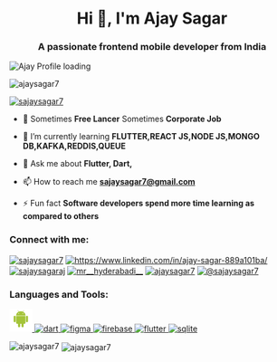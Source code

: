 <h1 align="center">Hi 👋, I'm Ajay Sagar</h1>
<h3 align="center">A passionate frontend mobile developer from India</h3>
<img src="https://camo.githubusercontent.com/8bf6f6d78abc81fcf9c49f10649423e73ea44bc248e83aaae8759d401c829a84/68747470733a2f2f70687973696373677572756b756c2e66696c65732e776f726470726573732e636f6d2f323031392f30322f6368617261637465722d312e676966" alt="Ajay Profile loading" width="400" >		


<p align="left"> <img src="https://komarev.com/ghpvc/?username=ajaysagar7&label=Profile%20views&color=0e75b6&style=flat" alt="ajaysagar7" /> </p>

<p align="left"> <a href="https://twitter.com/sajaysagar7" target="blank"><img src="https://img.shields.io/twitter/follow/sajaysagar7?logo=twitter&style=for-the-badge" alt="sajaysagar7" /></a> </p>

- 🔭 Sometimes  **Free Lancer** Sometimes **Corporate Job**

- 🌱 I’m currently learning **FLUTTER,REACT JS,NODE JS,MONGO DB,KAFKA,REDDIS,QUEUE**

- 💬 Ask me about **Flutter, Dart,**

- 📫 How to reach me **sajaysagar7@gmail.com**

- ⚡ Fun fact **Software developers spend more time learning as compared to others**

<h3 align="left">Connect with me:</h3>
<p align="left">
<a href="https://twitter.com/sajaysagar7" target="blank"><img align="center" src="https://raw.githubusercontent.com/rahuldkjain/github-profile-readme-generator/master/src/images/icons/Social/twitter.svg" alt="sajaysagar7" height="30" width="40" /></a>
<a href="https://linkedin.com/in/https://www.linkedin.com/in/ajay-sagar-889a101ba/" target="blank"><img align="center" src="https://raw.githubusercontent.com/rahuldkjain/github-profile-readme-generator/master/src/images/icons/Social/linked-in-alt.svg" alt="https://www.linkedin.com/in/ajay-sagar-889a101ba/" height="30" width="40" /></a>
<a href="https://fb.com/sajaysagaraj" target="blank"><img align="center" src="https://raw.githubusercontent.com/rahuldkjain/github-profile-readme-generator/master/src/images/icons/Social/facebook.svg" alt="sajaysagaraj" height="30" width="40" /></a>
<a href="https://instagram.com/mr__hyderabadi__" target="blank"><img align="center" src="https://raw.githubusercontent.com/rahuldkjain/github-profile-readme-generator/master/src/images/icons/Social/instagram.svg" alt="mr__hyderabadi__" height="30" width="40" /></a>
<a href="https://dribbble.com/ajaysagar7" target="blank"><img align="center" src="https://raw.githubusercontent.com/rahuldkjain/github-profile-readme-generator/master/src/images/icons/Social/dribbble.svg" alt="ajaysagar7" height="30" width="40" /></a>
<a href="https://medium.com/@sajaysagar7" target="blank"><img align="center" src="https://raw.githubusercontent.com/rahuldkjain/github-profile-readme-generator/master/src/images/icons/Social/medium.svg" alt="@sajaysagar7" height="30" width="40" /></a>
</p>

<h3 align="left">Languages and Tools:</h3>
<p align="left"> <a href="https://developer.android.com" target="_blank" rel="noreferrer"> <img src="https://raw.githubusercontent.com/devicons/devicon/master/icons/android/android-original-wordmark.svg" alt="android" width="40" height="40"/> </a> <a href="https://dart.dev" target="_blank" rel="noreferrer"> <img src="https://www.vectorlogo.zone/logos/dartlang/dartlang-icon.svg" alt="dart" width="40" height="40"/> </a> <a href="https://www.figma.com/" target="_blank" rel="noreferrer"> <img src="https://www.vectorlogo.zone/logos/figma/figma-icon.svg" alt="figma" width="40" height="40"/> </a> <a href="https://firebase.google.com/" target="_blank" rel="noreferrer"> <img src="https://www.vectorlogo.zone/logos/firebase/firebase-icon.svg" alt="firebase" width="40" height="40"/> </a> <a href="https://flutter.dev" target="_blank" rel="noreferrer"> <img src="https://www.vectorlogo.zone/logos/flutterio/flutterio-icon.svg" alt="flutter" width="40" height="40"/> </a> <a href="https://www.sqlite.org/" target="_blank" rel="noreferrer"> <img src="https://www.vectorlogo.zone/logos/sqlite/sqlite-icon.svg" alt="sqlite" width="40" height="40"/> </a> </p>

<p><img align="left" src="https://github-readme-stats.vercel.app/api/top-langs?username=ajaysagar7&show_icons=true&locale=en&layout=compact" alt="ajaysagar7" /></p>

<p>&nbsp;<img align="center" src="https://github-readme-stats.vercel.app/api?username=ajaysagar7&show_icons=true&locale=en" alt="ajaysagar7" /></p>
